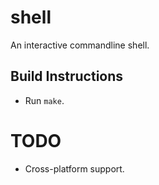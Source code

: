 # shell

An interactive commandline shell.

## Build Instructions

* Run `make`.

# TODO

* Cross-platform support.
